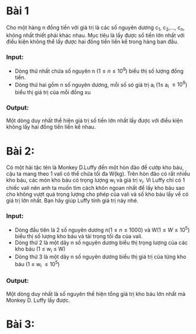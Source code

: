 # Bài 1
Cho một hàng n đồng tiền với giá trị là các số nguyên dương c<sub>1</sub>, c<sub>2</sub>,..., c<sub>n</sub>, không nhất thiết phải khác nhau. Mục tiêu là lấy được
số tiền lớn nhất với điều kiện không thể lấy được hai đồng tiền liền kề trong hàng ban đầu.
### Input:
- Dòng thứ nhất chứa số nguyên n $(1≤n≤10^9)$ biểu thị số lượng đồng tiền.
- Dòng thứ hai gồm n số nguyên dương, mỗi số só giá trị a<sub>i</sub> ($1\le$ a<sub>i</sub> $\le 10^9$) biểu thị giá trị của mỗi đồng xu
### Output:
Một dòng duy nhất thể hiện giá trị số tiền lớn nhất lấy được với điều kiện không lấy hai đồng tiền liền kề nhau.
# Bài 2:
Có một hải tặc tên là Monkey D.Luffy đến một hòn đảo để cướp kho báu, cậu ta mang theo 1 vali có thể chứa tối đa W(kg). Trên hòn đảo có rất nhiều kho báu, các món kho báu có trọng lượng w<sub>i</sub> và giá trị v<sub>i</sub>. Vì Luffy chỉ có 1 chiếc vali nên anh ta muốn tìm cách khôn ngoan nhất để lấy kho báu sao cho không vượt quá trọng lượng cho phép của vali và số kho báu lấy về có giá trị lớn nhất. Bạn hãy giúp Luffy tính giá trị này nhé.
### Input:
- Dòng đầu tiên là 2 số nguyên dương n($1 \le n \le 1000$) và W($1 \le W \le 10^5$) biểu thị số lượng kho báu và tải trọng tối đa của vali.
- Dòng thứ 2 là một dãy n số nguyên dương biểu thị trọng lượng của các kho báu (1 $\le$ w<sub>i</sub> $\le$ W)
- Dòng thứ 3 là một dãy n số nguyên dương biểu thị giá trị của từng kho báu (1 $\le$ w<sub>i</sub> $\le 10^5$)
### Output:
Một dòng duy nhất là số nguyên thể hiện tổng giá trị kho báu lớn nhất mà Monkey D. Luffy lấy được.
# Bài 3:
